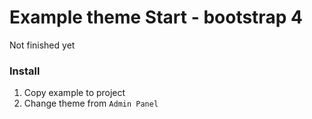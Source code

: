 # Example theme Start - bootstrap 4
Not finished yet

### Install
1. Copy example to project
1. Change theme from ``Admin Panel``
